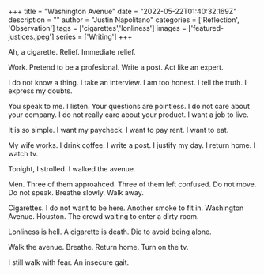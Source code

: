 +++
title =  "Washington Avenue"
date = "2022-05-22T01:40:32.169Z"
description = ""
author = "Justin Napolitano"
categories = ['Reflection', 'Observation']
tags = ['cigarettes','lonliness']
images = ['featured-justices.jpeg']
series = ['Writing']
+++

Ah, a cigarette.  Relief.  Immediate relief. 

Work.  Pretend to be a profesional.  Write a post.   Act like an expert.  

I do not know a thing.  I take an interview. I am too honest.  I tell the truth.  I express my doubts.  

You speak to me.  I listen.  Your questions are pointless.  I do not care about your company.  I do not really care about your product.  I want a job to live.  

It is so simple.  I want my paycheck.  I want to pay rent.  I want to eat.  

My wife works.  I drink coffee.  I write a post.  I justify my day.  I return home.  I watch tv.  

Tonight, I strolled.  I walked the avenue.


Men.  Three of them approahced.  Three of them left confused.  Do not move. Do not speak.  Breathe slowly.  Walk away.  


Cigarettes.  I do not want to be here.  Another smoke to fit in.  Washington Avenue.  Houston.  The crowd waiting to enter a dirty room.  

Lonliness is hell. A cigarette is death.  Die to avoid being alone.  

Walk the avenue.  Breathe.  Return home.  Turn on the tv.  

I still walk with fear.  An insecure gait.  
